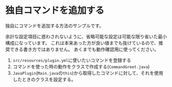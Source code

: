 # 独自コマンドを追加する

独自にコマンドを追加する方法のサンプルです。

余計な設定項目に惑わされないように、省略可能な設定は可能な限り省いた最小構成になっています。
これは本来あった方が良い値までも抜けているので、推奨できる書き方ではありません。
あくまでも動作確認用に使ってください。

1. `src/resources/plugin.yml`に使いたいコマンドを登録する
2. コマンドを使った時の動作をクラスで作成する(`CommandGreet.java`)
3. `JavaPlugin`(`Main.java`の`this`)から取得したコマンドに対して、それを使用したときのクラスを設定する。
